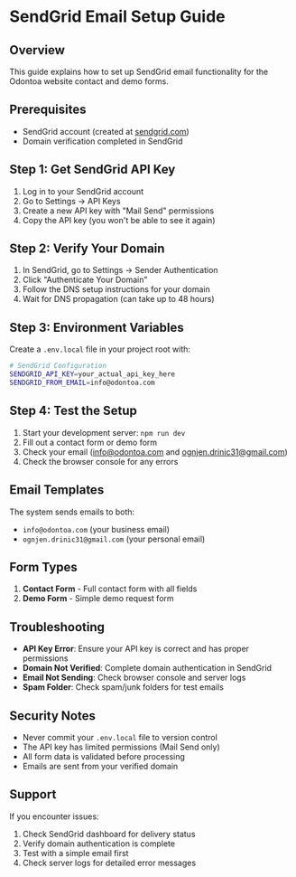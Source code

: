 # SendGrid Email Setup Guide

## Overview
This guide explains how to set up SendGrid email functionality for the Odontoa website contact and demo forms.

## Prerequisites
- SendGrid account (created at [sendgrid.com](https://sendgrid.com))
- Domain verification completed in SendGrid

## Step 1: Get SendGrid API Key
1. Log in to your SendGrid account
2. Go to Settings → API Keys
3. Create a new API key with "Mail Send" permissions
4. Copy the API key (you won't be able to see it again)

## Step 2: Verify Your Domain
1. In SendGrid, go to Settings → Sender Authentication
2. Click "Authenticate Your Domain"
3. Follow the DNS setup instructions for your domain
4. Wait for DNS propagation (can take up to 48 hours)

## Step 3: Environment Variables
Create a `.env.local` file in your project root with:

```bash
# SendGrid Configuration
SENDGRID_API_KEY=your_actual_api_key_here
SENDGRID_FROM_EMAIL=info@odontoa.com
```

## Step 4: Test the Setup
1. Start your development server: `npm run dev`
2. Fill out a contact form or demo form
3. Check your email (info@odontoa.com and ognjen.drinic31@gmail.com)
4. Check the browser console for any errors

## Email Templates
The system sends emails to both:
- `info@odontoa.com` (your business email)
- `ognjen.drinic31@gmail.com` (your personal email)

## Form Types
1. **Contact Form** - Full contact form with all fields
2. **Demo Form** - Simple demo request form

## Troubleshooting
- **API Key Error**: Ensure your API key is correct and has proper permissions
- **Domain Not Verified**: Complete domain authentication in SendGrid
- **Email Not Sending**: Check browser console and server logs
- **Spam Folder**: Check spam/junk folders for test emails

## Security Notes
- Never commit your `.env.local` file to version control
- The API key has limited permissions (Mail Send only)
- All form data is validated before processing
- Emails are sent from your verified domain

## Support
If you encounter issues:
1. Check SendGrid dashboard for delivery status
2. Verify domain authentication is complete
3. Test with a simple email first
4. Check server logs for detailed error messages
